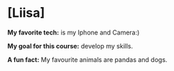 # [Liisa]

**My favorite tech:** is my Iphone and Camera:)

**My goal for this course:** develop my skills.

**A fun fact:** My favourite animals are pandas and dogs.
